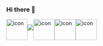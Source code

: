 ### Hi there 👋
<div style="display: flex;"><img src="https://techstack-generator.vercel.app/js-icon.svg" alt="icon" width="56" style="width: 56px; height: 56px; margin-right: 0px; margin-bottom: 0px;" />
  <p align="center">
  <a href="https://skillicons.dev">
    <img src="https://skillicons.dev/icons?i=html,css," />
  </a>
</p><img src="https://techstack-generator.vercel.app/react-icon.svg" alt="icon" width="56" style="width: 56px; height: 56px; margin-right: 0px; margin-bottom: 0px;" /><img src="https://techstack-generator.vercel.app/ts-icon.svg" alt="icon" width="56" style="width: 56px; height: 56px; margin-right: 0px; margin-bottom: 0px;" /><img src="https://techstack-generator.vercel.app/github-icon.svg" alt="icon" width="56" style="width: 56px; height: 56px; margin-right: 0px; margin-bottom: 0px;" /></div>


<!--
**ZhekaGrem/ZhekaGrem** is a ✨ _special_ ✨ repository because its `README.md` (this file) appears on your GitHub profile.

Here are some ideas to get you started:

- 🔭 I’m currently working on ...
- 🌱 I’m currently learning ...
- 👯 I’m looking to collaborate on ...
- 🤔 I’m looking for help with ...
- 💬 Ask me about ...
- 📫 How to reach me: ...
- 😄 Pronouns: ...
- ⚡ Fun fact: ...
-->
